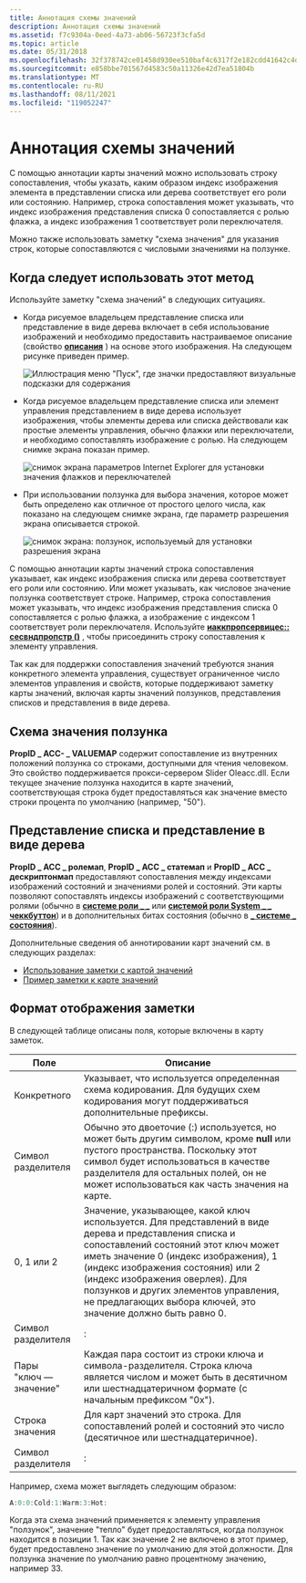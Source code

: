 ```yaml
---
title: Аннотация схемы значений
description: Аннотация схемы значений
ms.assetid: f7c9304a-0eed-4a73-ab06-56723f3cfa5d
ms.topic: article
ms.date: 05/31/2018
ms.openlocfilehash: 32f378742ce01458d930ee510baf4c6317f2e182cdd41642c4d22928d9777fe4
ms.sourcegitcommit: e858bbe701567d4583c50a11326e42d7ea51804b
ms.translationtype: MT
ms.contentlocale: ru-RU
ms.lasthandoff: 08/11/2021
ms.locfileid: "119052247"
---
```

# <a name="value-map-annotation"></a>Аннотация схемы значений

С помощью аннотации карты значений можно использовать строку сопоставления, чтобы указать, каким образом индекс изображения элемента в представлении списка или дерева соответствует его роли или состоянию. Например, строка сопоставления может указывать, что индекс изображения представления списка 0 сопоставляется с ролью флажка, а индекс изображения 1 соответствует роли переключателя.

Можно также использовать заметку "схема значения" для указания строк, которые сопоставляются с числовыми значениями на ползунке.

## <a name="when-to-use-this-technique"></a>Когда следует использовать этот метод

Используйте заметку "схема значений" в следующих ситуациях.

-   Когда рисуемое владельцем представление списка или представление в виде дерева включает в себя использование изображений и необходимо предоставить настраиваемое описание (свойство [**описания**](description-property.md) ) на основе этого изображения. На следующем рисунке приведен пример.

    ![Иллюстрация меню "Пуск", где значки предоставляют визуальные подсказки для содержания](images/iconlist.gif)

-   Когда рисуемое владельцем представление списка или элемент управления представлением в виде дерева использует изображения, чтобы элементы дерева или списка действовали как простые элементы управления, обычно флажки или переключатели, и необходимо сопоставлять изображение с ролью. На следующем снимке экрана показан пример.

    ![снимок экрана параметров Internet Explorer для установки значения флажков и переключателей](images/customlist.gif)

-   При использовании ползунка для выбора значения, которое может быть определено как отличное от простого целого числа, как показано на следующем снимке экрана, где параметр разрешения экрана описывается строкой.

    ![снимок экрана: ползунок, используемый для установки разрешения экрана](images/slider.gif)

С помощью аннотации карты значений строка сопоставления указывает, как индекс изображения списка или дерева соответствует его роли или состоянию. Или может указывать, как числовое значение ползунка соответствует строке. Например, строка сопоставления может указывать, что индекс изображения представления списка 0 сопоставляется с ролью флажка, а изображение с индексом 1 соответствует роли переключателя. Используйте [**иаккпропсервицес:: сесвндпропстр ()**](/windows/desktop/api/Oleacc/nf-oleacc-iaccpropservices-sethwndpropstr) , чтобы присоединить строку сопоставления к элементу управления.

Так как для поддержки сопоставления значений требуются знания конкретного элемента управления, существует ограниченное число элементов управления и свойств, которые поддерживают заметку карты значений, включая карты значений ползунков, представления списков и представления в виде дерева.

## <a name="slider-value-map"></a>Схема значения ползунка

**PropID \_ ACC- \_ VALUEMAP** содержит сопоставление из внутренних положений ползунка со строками, доступными для чтения человеком. Это свойство поддерживается прокси-сервером Slider Oleacc.dll. Если текущее значение ползунка находится в карте значений, соответствующая строка будет предоставляться как значение вместо строки процента по умолчанию (например, "50").

## <a name="list-view-and-tree-view"></a>Представление списка и представление в виде дерева

**PropID \_ ACC \_ ролемап**, **PropID \_ ACC \_ статемап** и **PropID \_ ACC \_ дескриптонмап** предоставляют сопоставления между индексами изображений состояний и значениями ролей и состояний. Эти карты позволяют сопоставлять индексы изображений с соответствующими ролями (обычно в [**системе роли \_ \_**](object-roles.md) или [**системой роли System \_ \_ чеккбуттон**](object-roles.md)) и в дополнительных битах состояния (обычно в [**\_ системе \_ состояния**](object-state-constants.md)).

Дополнительные сведения об аннотировании карт значений см. в следующих разделах:

-   [Использование заметки с картой значений](using-value-map-annotation.md)
-   [Пример заметки к карте значений](value-map-annotation-sample.md)

## <a name="annotation-map-format"></a>Формат отображения заметки

В следующей таблице описаны поля, которые включены в карту заметок.



| Поле               | Описание                                                                                                                                                                                                                                                                   |
|---------------------|-------------------------------------------------------------------------------------------------------------------------------------------------------------------------------------------------------------------------------------------------------------------------------|
| Конкретного                 | Указывает, что используется определенная схема кодирования. Для будущих схем кодирования могут поддерживаться дополнительные префиксы.                                                                                                                                                          |
| Символ разделителя | Обычно это двоеточие (:) используется, но может быть другим символом, кроме **null** или пустого пространства. Поскольку этот символ будет использоваться в качестве разделителя для остальных полей, он не может использоваться как часть значения на карте.                                               |
| 0, 1 или 2          | Значение, указывающее, какой ключ используется. Для представлений в виде дерева и представления списка и сопоставлений состояний этот ключ может иметь значение 0 (индекс изображения), 1 (индекс изображения состояния) или 2 (индекс изображения оверлея). Для ползунков и других элементов управления, не предлагающих выбора ключей, это значение должно быть равно 0. |
| Символ разделителя | :                                                                                                                                                                                                                                                                             |
| Пары "ключ — значение"     | Каждая пара состоит из строки ключа и символа-разделителя. Строка ключа является числом и может быть в десятичном или шестнадцатеричном формате (с начальным префиксом "0x").                                                                                                            |
| Строка значения        | Для карт значений это строка. Для сопоставлений ролей и состояний это число (десятичное или шестнадцатеричное).                                                                                                                                                                         |
| Символ разделителя | :                                                                                                                                                                                                                                                                             |



 

Например, схема может выглядеть следующим образом:


```C++
A:0:0:Cold:1:Warm:3:Hot:
```



Когда эта схема значений применяется к элементу управления "ползунок", значение "тепло" будет предоставляться, когда ползунок находится в позиции 1. Так как значение 2 не включено в этот пример, будет предоставлено значение по умолчанию для этой должности. Для ползунка значение по умолчанию равно процентному значению, например 33.

 

 




